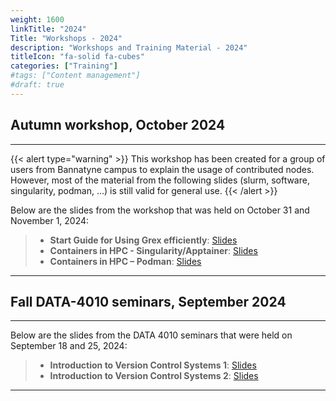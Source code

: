 ```yaml
---
weight: 1600
linkTitle: "2024"
Title: "Workshops - 2024"
description: "Workshops and Training Material - 2024"
titleIcon: "fa-solid fa-cubes"
categories: ["Training"]
#tags: ["Content management"]
#draft: true
---
```


## Autumn workshop, October 2024
---

{{< alert type="warning" >}}
This workshop has been created for a group of users from Bannatyne campus to explain the usage of contributed nodes. However, most of the material from the following slides (slurm, software, singularity, podman, ...) is still valid for general use.
{{< /alert >}}

Below are the slides from the workshop that was held on October 31 and November 1, 2024:

> - **Start Guide for Using Grex efficiently**: [Slides](/workshops/autumn2024/Start_Guide-and_Grex-Usage-Oct2024.pdf)
> - **Containers in HPC - Singularity/Apptainer**: [Slides](/workshops/autumn2024/Singularity-Apptainer.pdf)
> - **Containers in HPC – Podman**: [Slides](/workshops/autumn2024/introduction_podman.pdf)

<!--
## Autumn workshop, October 2024
---

__Updates about High-Performance Computing resources, and HPC user workshop for UManitoba users.__

* __Date:__ Oct 9, 10, 15 2024
* __Time:__ 10:30 AM - 2:30 PM, Winnipeg Time
 
Join Us for the Semi-Annual Online High-Performance Computing (HPC) Workshop!

Are you new to High-Performance computing or looking to better understand available resources? Our Semi-Annual HPC Workshop is the perfect opportunity to start and learn more about both national and local computing resources. This workshop will provide updates about the upcoming Digital Alliance of Canada’s Resource Allocation Call (RAC), news about the recent upgrade of UManitoba’s local HPC system Grex, followed by introductory sessions explaining how to use the available HPC and cloud computing resources efficiently. 

Key Highlights:

* Introduction to national and local HPC resources and National RAC.
* Updates on the latest developments, including the Grex Upgrade project
* Guidance on how to get started  using HPC and Community cloud systems for your research

This event will help you get started with HPC and familiarize you with essential tools and resources.

### __Wednesday (Oct 9th), 10 AM to 3 PM:__ 

> RAC, Grex updates followed by Introduction to Linux Shell and HPC software modules

* HPC intro, architecture, resources (20 min)
* Updates for Grex SISF changes (10 min)
* Updates for Alliance RAC 2024 (20 min)
* Where and how to start with HPC? (50 mn)
* Break
* Basics of Linux Shell (40 min)
* Using HPC software stacks (1h)

### __Thursday (Oct 10th) 10 AM to 2 PM:__ 

> Introduction to running HPC  jobs with SLURM in various contexts (command line, OpenOnDemand and Jupyter).

* Running jobs with SLURM (Only running)
* break
* Running jobs with Open OnDemand (40 min)
* Using Jupyter notebooks as jobs (20-30 min demo of ssh tunnels, OOD and JH on National systems)
* Advanced HPC usage, Getting most of HPC (40 min).

### __Tuesday (Oct 15) 10 AM to 2 PM:__ 

> Introduction to using containers (Apptainer/Singularity and Podman) in HPC. Introduction to using the Alliance’s OpenStack Cloud.

* Using containers in HPC (A Singularity/Apptainer talk) (40 min)
* Using containers in HPC (A Docker/Podman talk) (40 min)
* Break
* Basics of using OpenStack cloud (Up to starting and connecting to VM) (1h).
-->

---

## Fall DATA-4010 seminars, September 2024
---

Below are the slides from the DATA 4010 seminars that were held on September 18 and 25, 2024:

> - **Introduction to Version Control Systems 1**: [Slides](/workshops/fall2024data4010/VCS-Introduction-1.pdf)
> - **Introduction to Version Control Systems 2**: [Slides](/workshops/fall2024data4010/VCS-Introduction-2.pdf)

---

<!-- {{< treeview display="tree" />}} -->

<!-- Changes and update:
* Last revision: Aug 28, 2024. 
-->
